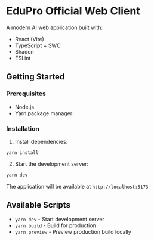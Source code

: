# EduPro Official Web Client

A modern AI web application built with:

- React (Vite)
- TypeScript + SWC
- Shadcn
- ESLint

## Getting Started

### Prerequisites

- Node.js
- Yarn package manager

### Installation

1. Install dependencies:

```bash
yarn install
```

2. Start the development server:

```bash
yarn dev
```

The application will be available at `http://localhost:5173`

## Available Scripts

- `yarn dev` - Start development server
- `yarn build` - Build for production
- `yarn preview` - Preview production build locally
